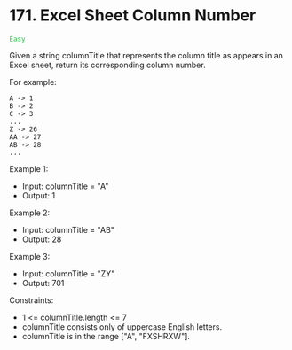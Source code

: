 # 171. Excel Sheet Column Number

<code style="color:rgb(40, 194, 68);">Easy</code>

Given a string columnTitle that represents the column title as appears in an Excel sheet, return its corresponding column number.

For example:

```
A -> 1
B -> 2
C -> 3
...
Z -> 26
AA -> 27
AB -> 28
...
```

Example 1:

- Input: columnTitle = "A"
- Output: 1

Example 2:

- Input: columnTitle = "AB"
- Output: 28

Example 3:

- Input: columnTitle = "ZY"
- Output: 701

Constraints:

- 1 <= columnTitle.length <= 7
- columnTitle consists only of uppercase English letters.
- columnTitle is in the range ["A", "FXSHRXW"].
